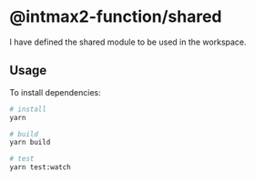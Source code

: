 # @intmax2-function/shared

I have defined the shared module to be used in the workspace.

## Usage

To install dependencies:

```bash
# install
yarn

# build
yarn build

# test
yarn test:watch
```
